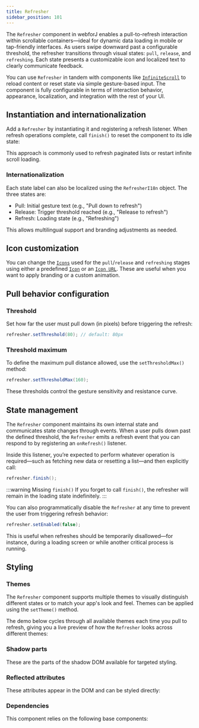 ```yaml
---
title: Refresher
sidebar_position: 101
---
```


<DocChip chip="shadow" />
<DocChip chip="name" label="dwc-refresher" />
<JavadocLink type="refresher" location="com/webforj/component/refresher/Refresher" top='true'/>

The `Refresher` component in webforJ enables a pull-to-refresh interaction within scrollable containers—ideal for dynamic data loading in mobile or tap-friendly interfaces. As users swipe downward past a configurable threshold, the refresher transitions through visual states: `pull`, `release`, and `refreshing`. Each state presents a customizable icon and localized text to clearly communicate feedback.

You can use `Refresher` in tandem with components like [`InfiniteScroll`](../components/infinitescroll) to reload content or reset state via simple gesture-based input. The component is fully configurable in terms of interaction behavior, appearance, localization, and integration with the rest of your UI.

## Instantiation and internationalization

Add a `Refresher` by instantiating it and registering a refresh listener. When refresh operations complete, call `finish()` to reset the component to its idle state:

<ComponentDemo 
path='/webforj/refresher?' 
javaE='https://raw.githubusercontent.com/webforj/webforj-documentation/refs/heads/main/src/main/java/com/webforj/samples/views/infinitescroll/RefresherView.java'
cssURL='https://raw.githubusercontent.com/webforj/webforj-documentation/main/src/main/resources/css/refresher/refresher.css'
height = '400px'
/>

This approach is commonly used to refresh paginated lists or restart infinite scroll loading.

### Internationalization

Each state label can also be localized using the `RefresherI18n` object. The three states are:

- Pull: Initial gesture text (e.g., "Pull down to refresh")
- Release: Trigger threshold reached (e.g., "Release to refresh")
- Refresh: Loading state (e.g., "Refreshing")

This allows multilingual support and branding adjustments as needed.

<ComponentDemo 
path='/webforj/refresheri18n?' 
javaE='https://raw.githubusercontent.com/webforj/webforj-documentation/refs/heads/main/src/main/java/com/webforj/samples/views/infinitescroll/RefresherI18View.java'
cssURL='https://raw.githubusercontent.com/webforj/webforj-documentation/main/src/main/resources/css/refresher/refresher.css'
height = '400px'
/>

## Icon customization

You can change the [`Icons`](../components/icon) used for the `pull`/`release` and `refreshing` stages using either a predefined [`Icon`](../components/icon) or an [`Icon URL`](../components/icon). These are useful when you want to apply branding or a custom animation.

<ComponentDemo 
path='/webforj/refreshericon?' 
javaE='https://raw.githubusercontent.com/webforj/webforj-documentation/refs/heads/main/src/main/java/com/webforj/samples/views/infinitescroll/RefresherIconView.java'
cssURL='https://raw.githubusercontent.com/webforj/webforj-documentation/main/src/main/resources/css/refresher/refresher.css'
height = '400px'
/>

## Pull behavior configuration

### Threshold

Set how far the user must pull down (in pixels) before triggering the refresh:

```java
refresher.setThreshold(80); // default: 80px
```

### Threshold maximum

To define the maximum pull distance allowed, use the `setThresholdMax()` method:

```java
refresher.setThresholdMax(160);
```

These thresholds control the gesture sensitivity and resistance curve.

## State management

The `Refresher` component maintains its own internal state and communicates state changes through events. When a user pulls down past the defined threshold, the `Refresher` emits a refresh event that you can respond to by registering an `onRefresh()` listener.

Inside this listener, you’re expected to perform whatever operation is required—such as fetching new data or resetting a list—and then explicitly call:

```java
refresher.finish();
```
:::warning Missing `finish()`
If you forget to call `finish()`, the refresher will remain in the loading state indefinitely.
:::

You can also programmatically disable the `Refresher` at any time to prevent the user from triggering refresh behavior:

```java
refresher.setEnabled(false);
```

This is useful when refreshes should be temporarily disallowed—for instance, during a loading screen or while another critical process is running.

## Styling

### Themes

The `Refresher` component supports multiple themes to visually distinguish different states or to match your app's look and feel. Themes can be applied using the `setTheme()` method.

The demo below cycles through all available themes each time you pull to refresh, giving you a live preview of how the `Refresher` looks across different themes:

<ComponentDemo 
path='/webforj/refresherthemes?' 
javaE='https://raw.githubusercontent.com/webforj/webforj-documentation/refs/heads/main/src/main/java/com/webforj/samples/views/infinitescroll/RefresherThemesView.java'
cssURL='https://raw.githubusercontent.com/webforj/webforj-documentation/main/src/main/resources/css/refresher/refresher.css'
height = '400px'
/>

### Shadow parts

These are the parts of the shadow DOM available for targeted styling.

 <TableBuilder tag='dwc-refresher' table="parts"/>

### Reflected attributes

These attributes appear in the DOM and can be styled directly:

 <TableBuilder tag='dwc-refresher' table="reflects"/>

### Dependencies

This component relies on the following base components:

<TableBuilder tag='dwc-refresher' table="dependencies"/>



